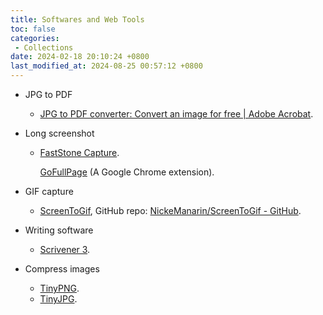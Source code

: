 ```yaml
---
title: Softwares and Web Tools
toc: false
categories:
 - Collections
date: 2024-02-18 20:10:24 +0800
last_modified_at: 2024-08-25 00:57:12 +0800
---
```


- JPG to PDF
  - [JPG to PDF converter: Convert an image for free \| Adobe Acrobat](https://www.adobe.com/acrobat/online/jpg-to-pdf.html).
  
- Long screenshot
  - [FastStone Capture](https://www.faststone.org/FSCaptureDownload.htm).
  
    [GoFullPage](https://chromewebstore.google.com/detail/gofullpage-full-page-scre/fdpohaocaechififmbbbbbknoalclacl?hl=en&pli=1) (A Google Chrome extension).
  
- GIF capture
  - [ScreenToGif](https://www.screentogif.com/), GitHub repo: [NickeManarin/ScreenToGif - GitHub](https://github.com/NickeManarin/ScreenToGif).
  
- Writing software
  - [Scrivener 3](https://www.literatureandlatte.com/introducing-scrivener-3-for-windows).
  
- Compress images
  - [TinyPNG](https://tinypng.com/).
  - [TinyJPG](https://tinyjpg.com/).
